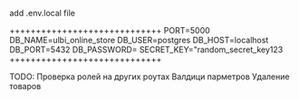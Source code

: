 add .env.local file 

+++++++++++++++++++++++++++++
PORT=5000
DB_NAME=ulbi_online_store
DB_USER=postgres
DB_HOST=localhost
DB_PORT=5432
DB_PASSWORD=
SECRET_KEY="random_secret_key123
+++++++++++++++++++++++++++++

TODO:
Проверка ролей на других роутах
Валдици парметров
Удаление товаров
